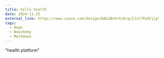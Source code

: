 ```yaml
---
title: hello health
date: 2024-11-25
external_link: https://www.canva.com/design/DAGJBnVrXc0/gcIJsC7Pw5FjipYZhJvFzg/edit
tags:
  - Hugo
  - Wowchemy
  - Markdown
---
```


"health platform"

<!--more-->

